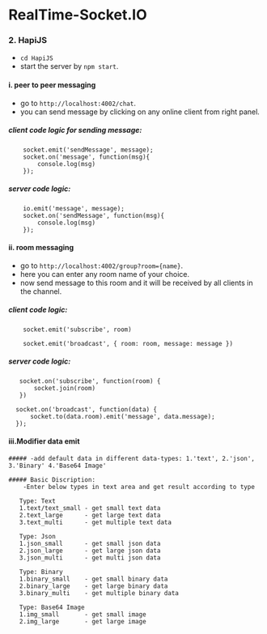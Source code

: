 # RealTime-Socket.IO

### 2. HapiJS

  - `cd HapiJS`
  - start the server by `npm start`.

  #### i. peer to peer messaging
   - go to `http://localhost:4002/chat`.
   - you can send message by clicking on any online client from right panel.

  ##### client code logic for sending message:

        socket.emit('sendMessage', message);
        socket.on('message', function(msg){
            console.log(msg)
        });

  ##### server code logic:

        io.emit('message', message);
        socket.on('sendMessage', function(msg){
            console.log(msg)
        });

  #### ii. room messaging
   - go to `http://localhost:4002/group?room={name}`.
   - here you can enter any room name of your choice.
   - now send message to this room and it will be received by all clients in the channel.

   ##### client code logic:

        socket.emit('subscribe', room)

        socket.emit('broadcast', { room: room, message: message })

   ##### server code logic:

       socket.on('subscribe', function(room) {
           socket.join(room)
       })

      socket.on('broadcast', function(data) {
          socket.to(data.room).emit('message', data.message);
      });

   #### iii.Modifier data emit

    ##### -add default data in different data-types: 1.'text', 2.'json', 3.'Binary' 4.'Base64 Image'

    ##### Basic Discription:
        -Enter below types in text area and get result according to type

       Type: Text
       1.text/text_small - get small text data
       2.text_large      - get large text data
       3.text_multi      - get multiple text data

       Type: Json
       1.json_small      - get small json data
       2.json_large      - get large json data
       3.json_multi      - get multi json data

       Type: Binary
       1.binary_small    - get small binary data
       2.binary_large    - get large binary data
       3.binary_multi    - get multiple binary data

       Type: Base64 Image
       1.img_small       - get small image
       2.img_large       - get large image
